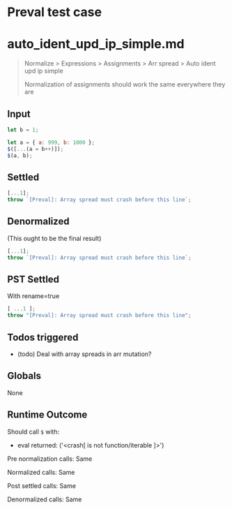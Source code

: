# Preval test case

# auto_ident_upd_ip_simple.md

> Normalize > Expressions > Assignments > Arr spread > Auto ident upd ip simple
>
> Normalization of assignments should work the same everywhere they are

## Input

`````js filename=intro
let b = 1;

let a = { a: 999, b: 1000 };
$([...(a = b++)]);
$(a, b);
`````


## Settled


`````js filename=intro
[...1];
throw `[Preval]: Array spread must crash before this line`;
`````


## Denormalized
(This ought to be the final result)

`````js filename=intro
[...1];
throw `[Preval]: Array spread must crash before this line`;
`````


## PST Settled
With rename=true

`````js filename=intro
[ ...1 ];
throw "[Preval]: Array spread must crash before this line";
`````


## Todos triggered


- (todo) Deal with array spreads in arr mutation?


## Globals


None


## Runtime Outcome


Should call `$` with:
 - eval returned: ('<crash[ <ref> is not function/iterable ]>')

Pre normalization calls: Same

Normalized calls: Same

Post settled calls: Same

Denormalized calls: Same
